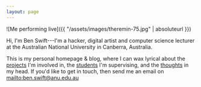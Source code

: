 ```yaml
---
layout: page
---
```


![Me performing live]({{ "/assets/images/theremin-75.jpg" | absoluteurl }})

Hi, I'm Ben Swift---I'm a hacker, digital artist and computer science lecturer
at the Australian National University in Canberra, Australia.

This is my personal homepage & blog, where I can wax lyrical about
the [projects](/projects/) I'm involved in, the [students](/students/) I'm
supervising, and the [thoughts](/blog/) in my head. If you'd like to get in
touch, then send me an email on <mailto:ben.swift@anu.edu.au>
